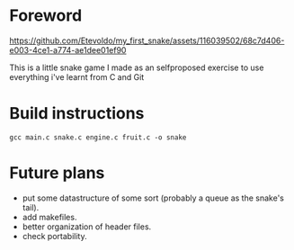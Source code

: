 # Foreword

https://github.com/Etevoldo/my_first_snake/assets/116039502/68c7d406-e003-4ce1-a774-ae1dee01ef90

This is a little snake game I made as an selfproposed exercise to use everything i've learnt from C and Git

# Build instructions 

`gcc main.c snake.c engine.c fruit.c -o snake`

# Future plans

- put some datastructure of some sort (probably a queue as the snake's tail).
- add makefiles.
- better organization of header files.
- check portability.
